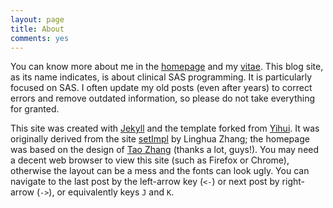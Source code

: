 ```yaml
---
layout: page
title: About
comments: yes
---
```


You can know more about me in the [homepage](/) and my [vitae](../vitae/). This blog site, as its name indicates, is about clinical SAS programming. It is particularly focused on SAS. I often update my old posts (even after years) to correct errors and remove outdated information, so please do not take everything for granted.

This site was created with [Jekyll](https://github.com/mojombo/jekyll) and the template forked from [Yihui](https://github.com/yihui/en). It was originally derived from the site [setImpl](http://lhzhang.com/) by Linghua Zhang; the homepage was based on the design of [Tao Zhang](http://ztpala.com/) (thanks a lot, guys!). You may need a decent web browser to view this site (such as Firefox or Chrome), otherwise the layout can be a mess and the fonts can look ugly. You can navigate to the last post by the left-arrow key (`<-`) or next post by right-arrow (`->`), or equivalently keys `J` and `K`.